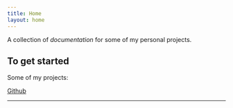 ```yaml
---
title: Home
layout: home
---
```


A collection of *documentation* for some of my personal projects.

<h2> To get started </h2>

Some of my projects: 



[Github]

----

[Github]: https://github.com/akalytics
